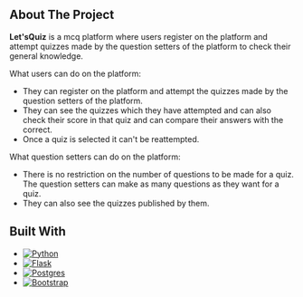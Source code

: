 <!-- ABOUT THE PROJECT -->
## About The Project
**Let'sQuiz** is a mcq platform where users register on the platform and attempt quizzes made by the question setters of the platform to check
their general knowledge.

What users can do on the platform:
* They can register on the platform and attempt the quizzes made by the question setters of the platform.
* They can see the quizzes which they have attempted and can also check their score in that quiz and can compare their answers with the correct.
* Once a quiz is selected it can't be reattempted.

What question setters can do on the platform:
* There is no restriction on the number of questions to be made for a quiz. The question setters can make as many questions as they want for a quiz.
* They can also see the quizzes published by them.


<!-- BUILT WITH -->
## Built With

* [![Python][Python]][Python-url]
* [![Flask][Flask]][Flask-url]
* [![Postgres][Postgres]][Postgres-url]
* [![Bootstrap][Bootstrap.com]][Bootstrap-url]

<!-- MARKDOWN LINKS & IMAGES -->
<!-- https://www.markdownguide.org/basic-syntax/#reference-style-links -->
[Python]: https://img.shields.io/badge/python-3670A0?style=for-the-badge&logo=python&logoColor=ffdd54
[Python-url]: https://www.python.org/downloads/release/python-370/

[Flask]:https://img.shields.io/badge/flask-%23000.svg?style=for-the-badge&logo=flask&logoColor=white
[Flask-url]:https://flask.palletsprojects.com/en/2.1.x/

[Postgres]: https://img.shields.io/badge/postgres-%23316192.svg?style=for-the-badge&logo=postgresql&logoColor=white
[Postgres-url]: https://www.postgresql.org/

[Bootstrap.com]: https://img.shields.io/badge/Bootstrap-563D7C?style=for-the-badge&logo=bootstrap&logoColor=white
[Bootstrap-url]: https://getbootstrap.com/docs/4.0/getting-started/introduction/
